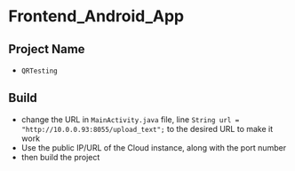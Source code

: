 # Frontend_Android_App

## Project Name
- `QRTesting`

## Build
- change the URL in `MainActivity.java` file, line `String url = "http://10.0.0.93:8055/upload_text";` to the desired URL to make it work
- Use the public IP/URL of the Cloud instance, along with the port number 
- then build the project